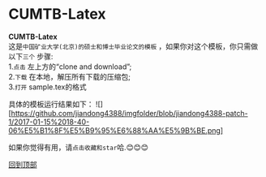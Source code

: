 # CUMTB-Latex
**CUMTB-Latex**  
这是`中国矿业大学(北京)的硕士和博士毕业论文的模板` ，如果你对这个模板，你只需做以下`三个` 步骤:  
1.`点击` 左上方的“clone and download”;  
2.`下载` 在本地，解压所有下载的压缩包;  
3.`打开` sample.tex的格式


具体的模板运行结果如下：
![][https://github.com/jiandong4388/imgfolder/blob/jiandong4388-patch-1/2017-01-15%2018-40-06%E5%B1%8F%E5%B9%95%E6%88%AA%E5%9B%BE.png]












如果你觉得有用，请`点击收藏和star`哈.:blush::blush::blush:


[回到顶部](#readme)
